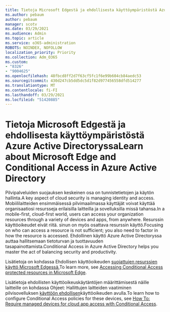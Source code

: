 ```yaml
---
title: Tietoja Microsoft Edgestä ja ehdollisesta käyttöympäristöstä Azure Active Directoryssa
ms.author: pebaum
author: pebaum
manager: scotv
ms.date: 03/29/2021
ms.audience: Admin
ms.topic: article
ms.service: o365-administration
ROBOTS: NOINDEX, NOFOLLOW
localization_priority: Priority
ms.collection: Adm_O365
ms.custom:
- "8326"
- "9004625"
ms.openlocfilehash: 48fbcd8ff2d7f63cf5fc1f6e99b604cb84aedc53
ms.sourcegitcommit: 430d247cb5dd5dc5d1f82d977456558dfd514277
ms.translationtype: MT
ms.contentlocale: fi-FI
ms.lasthandoff: 03/29/2021
ms.locfileid: "51420885"
---
```

# <a name="learn-about-microsoft-edge-and-conditional-access-in-azure-active-directory"></a><span data-ttu-id="de063-102">Tietoja Microsoft Edgestä ja ehdollisesta käyttöympäristöstä Azure Active Directoryssa</span><span class="sxs-lookup"><span data-stu-id="de063-102">Learn about Microsoft Edge and Conditional Access in Azure Active Directory</span></span>

<span data-ttu-id="de063-103">Pilvipalveluiden suojauksen keskeinen osa on tunnistetietojen ja käytön hallinta.</span><span class="sxs-lookup"><span data-stu-id="de063-103">A key aspect of cloud security is managing identity and access.</span></span> <span data-ttu-id="de063-104">Mobiililaitteiden ensimmäisessä pilvimaailmassa käyttäjät voivat käyttää organisaatiosi resursseja erilaisilla laitteilla ja sovelluksilla missä tahansa.</span><span class="sxs-lookup"><span data-stu-id="de063-104">In a mobile-first, cloud-first world, users can access your organization resources through a variety of devices and apps, from anywhere.</span></span> <span data-ttu-id="de063-105">Resurssin käyttöoikeudet eivät riitä. sinun on myös osattava resurssin käyttö.</span><span class="sxs-lookup"><span data-stu-id="de063-105">Focusing on who can access a resource is not sufficient; you also need to factor in how the resource is accessed.</span></span> <span data-ttu-id="de063-106">Ehdollinen käyttö Azure Active Directoryssa auttaa hallitsemaan tietoturvan ja tuottavuuden tasapainottamista.</span><span class="sxs-lookup"><span data-stu-id="de063-106">Conditional Access in Azure Active Directory helps you master the act of balancing security and productivity.</span></span>

<span data-ttu-id="de063-107">Lisätietoja on kohdassa Ehdollisen käyttöoikeuden [suojattujen resurssien käyttö Microsoft Edgessä.](https://go.microsoft.com/fwlink/?linkid=2152158)</span><span class="sxs-lookup"><span data-stu-id="de063-107">To learn more, see [Accessing Conditional Access protected resources in Microsoft Edge](https://go.microsoft.com/fwlink/?linkid=2152158).</span></span>

<span data-ttu-id="de063-108">Lisätietoja ehdollisten käyttöoikeuskäytäntöjen määrittämisestä näille laitteille on kohdassa Ohjeet: Hallittujen laitteiden vaatiminen pilvisovelluksen [käyttöön ehdollisen](https://go.microsoft.com/fwlink/?linkid=2137682)käyttöoikeuden avulla.</span><span class="sxs-lookup"><span data-stu-id="de063-108">To learn how to configure Conditional Access policies for these devices, see [How To: Require managed devices for cloud app access with Conditional Access](https://go.microsoft.com/fwlink/?linkid=2137682).</span></span>